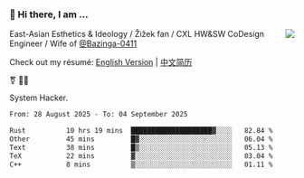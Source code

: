 ### 👋 Hi there, I am ...

<img align="right" src="https://github-readme-stats.vercel.app/api?username=vickiegpt&show_icons=true&icon_color=0366d6&bg_color=ffffff&hide_title=true" />

East-Asian Esthetics & Ideology / Žižek fan / CXL HW&SW CoDesign Engineer / Wife of [@Bazinga-0411](https://bazinga-0411.github.io/)

Check out my résumé: [English Version](http://asplos.dev/) | [中文简历](http://asplos.dev/CN.html)

⚧️ 
🏳️‍⚧️ 

System Hacker.


<!--START_SECTION:waka-->

```txt
From: 28 August 2025 - To: 04 September 2025

Rust          10 hrs 19 mins  ████████████████████▓░░░░   82.84 %
Other         45 mins         █▓░░░░░░░░░░░░░░░░░░░░░░░   06.04 %
Text          38 mins         █▒░░░░░░░░░░░░░░░░░░░░░░░   05.13 %
TeX           22 mins         ▓░░░░░░░░░░░░░░░░░░░░░░░░   03.04 %
C++           8 mins          ▒░░░░░░░░░░░░░░░░░░░░░░░░   01.11 %
```

<!--END_SECTION:waka-->
